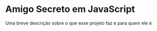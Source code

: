 
# Amigo Secreto em JavaScript 

Uma breve descrição sobre o que esse projeto faz e para quem ele é

